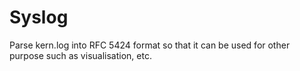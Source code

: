 # Syslog
Parse kern.log into RFC 5424 format so that it can be used for other purpose such as visualisation, etc.
